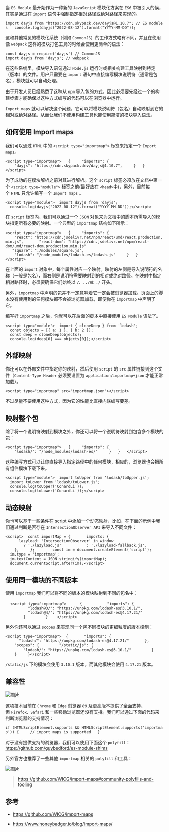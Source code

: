 当 `ES Module` 最开始作为一种新的 `JavaScript` 模块化方案在 `ES6` 中被引入的候，其实是通过在 `import` 语句中强制指定相对路径或绝对路径来实现的。

`import dayjs from "https://cdn.skypack.dev/dayjs@1.10.7"; // ES modules   console.log(dayjs("2022-08-12").format("YYYY-MM-DD"));   `

这和其他常见的模块化系统（例如 `CommonJS`）的工作方式略有不同，并且在使用像 `webpack` 这样的模块打包工具的时候会使用更简单的语法：

`const dayjs = require('dayjs') // CommonJS      import dayjs from 'dayjs'; // webpack   `

在这些系统里，模块导入语句通过 `Node.js` 运行时或相关构建工具映射到特定（版本）的文件。用户只需要在 `import` 语句中直接编写模块说明符（通常是包名），模块就可以自动处理。

由于开发人员已经熟悉了这种从 `npm` 导入包的方式，因此必须要先经过一个的构建步骤才能确保以这种方式编写的代码可以在浏览器中运行。

`Import maps` 就可以解决这个问题，它可以将模块说明符（包名）自动映射到它的相对或绝对路径。从而让我们不使用构建工具也能使用简洁的模块导入语法。

## 如何使用 Import maps

我们可以通过 `HTML` 中的 `<script type="importmap">` 标签来指定一个 `Import maps`。

`<script type="importmap">   {     "imports": {       "dayjs": "https://cdn.skypack.dev/dayjs@1.10.7",     }   }   </script>   `

为了成功的在模块解析之前对其进行解析。这个 `script` 标签必须放在文档中第一个 `<script type="module">` 标签之前(最好放在 `<head>`中)，另外，目前每个 `HTML` 只允许编写一个 `Import maps` 。

`<script type="module">  import dayjs from 'dayjs';        console.log(dayjs("2022-08-12").format("YYYY-MM-DD"));</script>   `

在 `script` 标签内，我们可以通过一个 `JSON` 对象来为文档中的脚本所需导入的模块指定所有必要的映射。一个典型的 `importmap` 结构如下所示：

`<script type="importmap">   {     "imports": {       "react": "https://cdn.jsdelivr.net/npm/react/umd/react.production.min.js",       "react-dom": "https://cdn.jsdelivr.net/npm/react-dom/umd/react-dom.production.min.js"      "square": "./modules/square.js",       "lodash": "/node_modules/lodash-es/lodash.js"     }   }   </script>   `

在上面的 `import` 对象中，每个属性对应一个映射。映射的左侧是导入说明符的名称（一般是包名），而右侧是说明符需要映射到的相对或绝对路径。在映射中指定相对路径时，必须要确保它们始终以 `/、../或 ./` 开头。

另外，`importmap` 中声明的包并不一定意味着它一定会被浏览器加载。页面上的脚本没有使用到的任何模块都不会被浏览器加载，即便你在 `importmap` 中声明了它。

编写好 `importmap` 之后，你就可以在后面的脚本中直接使用 `ES Module` 语法了。

`<script type="module">  import { cloneDeep } from 'lodash';        const objects = [{ a: 1 }, { b: 2 }];        const deep = cloneDeep(objects);     console.log(deep[0] === objects[0]);</script>      `

## 外部映射

你还可以在外部文件中指定你的映射，然后使用 `script` 的 `src` 属性链接到这个文件（`Content-Type Header` 必须要设置为 `application/importmap+json` 才能正常加载）。

`<script type="importmap" src="importmap.json"></script>   `

不过尽量不要使用这种方式，因为它的性能比直接内联编写要差。

## 映射整个包

除了将一个说明符映射到模块之外，你还可以将一个说明符映射到包含多个模块的包：

`<script type="importmap">   {     "imports": {       "lodash/": "/node_modules/lodash-es/"     }   }   </script>   `

这种编写方式可以让你直接导入指定路径中的任何模块，相应的，浏览器也会把所有组件模块下载下来。

`<script type="module">  import toUpper from 'lodash/toUpper.js';     import toLower from 'lodash/toLower.js';        console.log(toUpper('ConardLi'));     console.log(toLower('ConardLi'));</script>   `

## 动态映射

你也可以基于一些条件在 script 中添加一个动态映射，比如，在下面的示例中我们通过判断是否存在 `IntersectionObserver API` 来导入不同文件：

`<script>  const importMap = {       imports: {         lazyload: 'IntersectionObserver' in window           ? './lazyload.js'           : './lazyload-fallback.js',       },     };        const im = document.createElement('script');     im.type = 'importmap';     im.textContent = JSON.stringify(importMap);     document.currentScript.after(im);</script>   `

## 使用同一模块的不同版本

使用 `importmap` 我们可以将不同的版本的模块映射到不同的包名中：

    `<script type="importmap">      {           "imports": {             "lodash@3/": "https://unpkg.com/lodash-es@3.10.1/",             "lodash@4/": "https://unpkg.com/lodash-es@4.17.21/"           }         }    </script>`

另外你还可以通过 `scopes` 来实现同一个包不同模块的更细粒度的版本控制：

`<script type="importmap">  {       "imports": {         "lodash/": "https://unpkg.com/lodash-es@4.17.21/"       },       "scopes": {         "/static/js": {           "lodash/": "https://unpkg.com/lodash-es@3.10.1/"         }       }     }</script>   `

`/static/js` 下的模块会使用 `3.10.1` 版本，而其他模块会使用 `4.17.21` 版本。

## 兼容性

![图片](http://mmbiz.qpic.cn/mmbiz_png/e5Dzv8p9XdRrQNRrQb0cZDFUnJib68b338cpQpVI7CV7bXzoibqTibfO8zKM9ID2kchQL8q2Bu0qSPTN0H6FfciabQ/640?wx_fmt=png&wxfrom=5&wx_lazy=1&wx_co=1)

这项技术目前在 `Chrome` 和 `Edge` 浏览器 `89` 及更高版本提供了全面支持，但 `Firefox、Safari` 和一些移动浏览器还没有支持。我们可以通过下面的代码来判断浏览器的支持情况：

`if (HTMLScriptElement.supports && HTMLScriptElement.supports('importmap')) {     // import maps is supported   }   `

对于没有提供支持的浏览器，我们可以使用下面这个 `polyfill`：https://github.com/guybedford/es-module-shims

另外官方也推荐了一些其他 `importmap` 相关的 `polyfill` 和工具：

![图片](http://mmbiz.qpic.cn/mmbiz_png/e5Dzv8p9XdRrQNRrQb0cZDFUnJib68b338Mk5LBMnEWBGsZ7gsAzFyN7S6efUOhCLibiaXjibva9UYQzObuhlmUZ7g/640?wx_fmt=png&wxfrom=5&wx_lazy=1&wx_co=1)

> https://github.com/WICG/import-maps#community-polyfills-and-tooling

## 参考

-   https://github.com/WICG/import-maps
    
-   https://www.honeybadger.io/blog/import-maps/
